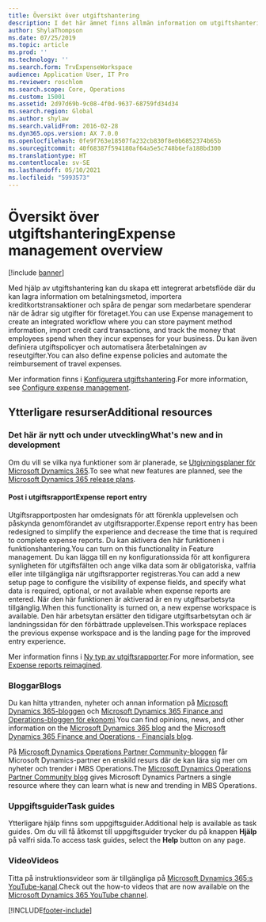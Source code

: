 ```yaml
---
title: Översikt över utgiftshantering
description: I det här ämnet finns allmän information om utgiftshantering och länkar till ytterligare resurser. Med hjälp av utgiftshantering kan du skapa ett integrerat arbetsflöde där du kan lagra information om betalningsmetod, importera kreditkortstransaktioner och spåra de pengar som medarbetare spenderar när de ådrar sig utgifter för företaget.
author: ShylaThompson
ms.date: 07/25/2019
ms.topic: article
ms.prod: ''
ms.technology: ''
ms.search.form: TrvExpenseWorkspace
audience: Application User, IT Pro
ms.reviewer: roschlom
ms.search.scope: Core, Operations
ms.custom: 15001
ms.assetid: 2d97d69b-9c08-4f0d-9637-68759fd34d34
ms.search.region: Global
ms.author: shylaw
ms.search.validFrom: 2016-02-28
ms.dyn365.ops.version: AX 7.0.0
ms.openlocfilehash: 0fe9f763e18507fa232cb830f8e0b6852374b65b
ms.sourcegitcommit: 40f68387f594180af64a5e5c748b6efa188bd300
ms.translationtype: HT
ms.contentlocale: sv-SE
ms.lasthandoff: 05/10/2021
ms.locfileid: "5993573"
---
```

# <a name="expense-management-overview"></a><span data-ttu-id="d3670-104">Översikt över utgiftshantering</span><span class="sxs-lookup"><span data-stu-id="d3670-104">Expense management overview</span></span>

[!include [banner](../includes/banner.md)]

<span data-ttu-id="d3670-105">Med hjälp av utgiftshantering kan du skapa ett integrerat arbetsflöde där du kan lagra information om betalningsmetod, importera kreditkortstransaktioner och spåra de pengar som medarbetare spenderar när de ådrar sig utgifter för företaget.</span><span class="sxs-lookup"><span data-stu-id="d3670-105">You can use Expense management to create an integrated workflow where you can store payment method information, import credit card transactions, and track the money that employees spend when they incur expenses for your business.</span></span> <span data-ttu-id="d3670-106">Du kan även definiera utgiftspolicyer och automatisera återbetalningen av reseutgifter.</span><span class="sxs-lookup"><span data-stu-id="d3670-106">You can also define expense policies and automate the reimbursement of travel expenses.</span></span>

<span data-ttu-id="d3670-107">Mer information finns i [Konfigurera utgiftshantering](plan-expense-management.md).</span><span class="sxs-lookup"><span data-stu-id="d3670-107">For more information, see [Configure expense management](plan-expense-management.md).</span></span>

## <a name="additional-resources"></a><span data-ttu-id="d3670-108">Ytterligare resurser</span><span class="sxs-lookup"><span data-stu-id="d3670-108">Additional resources</span></span>

### <a name="whats-new-and-in-development"></a><span data-ttu-id="d3670-109">Det här är nytt och under utveckling</span><span class="sxs-lookup"><span data-stu-id="d3670-109">What's new and in development</span></span>

<span data-ttu-id="d3670-110">Om du vill se vilka nya funktioner som är planerade, se [Utgivningsplaner för Microsoft Dynamics 365](/dynamics365/release-plans/).</span><span class="sxs-lookup"><span data-stu-id="d3670-110">To see what new features are planned, see the [Microsoft Dynamics 365 release plans](/dynamics365/release-plans/).</span></span>

#### <a name="expense-report-entry"></a><span data-ttu-id="d3670-111">Post i utgiftsrapport</span><span class="sxs-lookup"><span data-stu-id="d3670-111">Expense report entry</span></span>

<span data-ttu-id="d3670-112">Utgiftsrapportposten har omdesignats för att förenkla upplevelsen och påskynda genomförandet av utgiftsrapporter.</span><span class="sxs-lookup"><span data-stu-id="d3670-112">Expense report entry has been redesigned to simplify the experience and decrease the time that is required to complete expense reports.</span></span> <span data-ttu-id="d3670-113">Du kan aktivera den här funktionen i funktionshantering.</span><span class="sxs-lookup"><span data-stu-id="d3670-113">You can turn on this functionality in Feature management.</span></span> <span data-ttu-id="d3670-114">Du kan lägga till en ny konfigurationssida för att konfigurera synligheten för utgiftsfälten och ange vilka data som är obligatoriska, valfria eller inte tillgängliga när utgiftsrapporter registreras.</span><span class="sxs-lookup"><span data-stu-id="d3670-114">You can add a new setup page to configure the visibility of expense fields, and specify what data is required, optional, or not available when expense reports are entered.</span></span> <span data-ttu-id="d3670-115">När den här funktionen är aktiverad är en ny utgiftsarbetsyta tillgänglig.</span><span class="sxs-lookup"><span data-stu-id="d3670-115">When this functionality is turned on, a new expense workspace is available.</span></span> <span data-ttu-id="d3670-116">Den här arbetsytan ersätter den tidigare utgiftsarbetsytan och är landningssidan för den förbättrade upplevelsen.</span><span class="sxs-lookup"><span data-stu-id="d3670-116">This workspace replaces the previous expense workspace and is the landing page for the improved entry experience.</span></span>

<span data-ttu-id="d3670-117">Mer information finns i [Ny typ av utgiftsrapporter](ExpenseWorkspaceNew.md).</span><span class="sxs-lookup"><span data-stu-id="d3670-117">For more information, see [Expense reports reimagined](ExpenseWorkspaceNew.md).</span></span>

### <a name="blogs"></a><span data-ttu-id="d3670-118">Bloggar</span><span class="sxs-lookup"><span data-stu-id="d3670-118">Blogs</span></span>

<span data-ttu-id="d3670-119">Du kan hitta yttranden, nyheter och annan information på [Microsoft Dynamics 365-bloggen](https://community.dynamics.com/b/msftdynamicsblog?c=Enterprise) och [Microsoft Dynamics 365 Finance and Operations-bloggen för ekonomi](https://community.dynamics.com/365/financeandoperations/b/financials).</span><span class="sxs-lookup"><span data-stu-id="d3670-119">You can find opinions, news, and other information on the [Microsoft Dynamics 365 blog](https://community.dynamics.com/b/msftdynamicsblog?c=Enterprise) and the [Microsoft Dynamics 365 Finance and Operations - Financials blog](https://community.dynamics.com/365/financeandoperations/b/financials).</span></span>

<span data-ttu-id="d3670-120">På [Microsoft Dynamics Operations Partner Community-bloggen](https://community.dynamics.com/partner/b/operationspartnercommunityblog) får Microsoft Dynamics-partner en enskild resurs där de kan lära sig mer om nyheter och trender i MBS Operations.</span><span class="sxs-lookup"><span data-stu-id="d3670-120">The [Microsoft Dynamics Operations Partner Community blog](https://community.dynamics.com/partner/b/operationspartnercommunityblog) gives Microsoft Dynamics Partners a single resource where they can learn what is new and trending in MBS Operations.</span></span>

### <a name="task-guides"></a><span data-ttu-id="d3670-121">Uppgiftsguider</span><span class="sxs-lookup"><span data-stu-id="d3670-121">Task guides</span></span>

<span data-ttu-id="d3670-122">Ytterligare hjälp finns som uppgiftsguider.</span><span class="sxs-lookup"><span data-stu-id="d3670-122">Additional help is available as task guides.</span></span> <span data-ttu-id="d3670-123">Om du vill få åtkomst till uppgiftsguider trycker du på knappen **Hjälp** på valfri sida.</span><span class="sxs-lookup"><span data-stu-id="d3670-123">To access task guides, select the **Help** button on any page.</span></span>

### <a name="videos"></a><span data-ttu-id="d3670-124">Video</span><span class="sxs-lookup"><span data-stu-id="d3670-124">Videos</span></span>

<span data-ttu-id="d3670-125">Titta på instruktionsvideor som är tillgängliga på [Microsoft Dynamics 365:s YouTube-kanal](https://www.youtube.com/channel/UCJGCg4rB3QSs8y_1FquelBQ).</span><span class="sxs-lookup"><span data-stu-id="d3670-125">Check out the how-to videos that are now available on the [Microsoft Dynamics 365 YouTube channel](https://www.youtube.com/channel/UCJGCg4rB3QSs8y_1FquelBQ).</span></span>


[!INCLUDE[footer-include](../includes/footer-banner.md)]